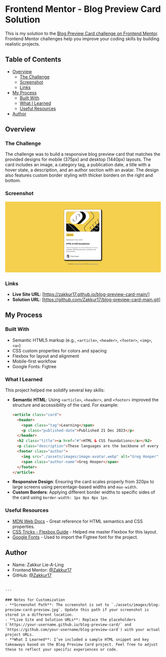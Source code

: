 # Frontend Mentor - Blog Preview Card Solution

This is my solution to the [Blog Preview Card challenge on Frontend Mentor](https://www.frontendmentor.io/challenges/blog-preview-card-ckPaj01IcS). Frontend Mentor challenges help you improve your coding skills by building realistic projects.

## Table of Contents

- [Overview](#overview)
  - [The Challenge](#the-challenge)
  - [Screenshot](#screenshot)
  - [Links](#links)
- [My Process](#my-process)
  - [Built With](#built-with)
  - [What I Learned](#what-i-learned)
  - [Useful Resources](#useful-resources)
- [Author](#author)

## Overview

### The Challenge

The challenge was to build a responsive blog preview card that matches the provided designs for mobile (375px) and desktop (1440px) layouts. The card includes an image, a category tag, a publication date, a title with a hover state, a description, and an author section with an avatar. The design also features custom border styling with thicker borders on the right and bottom.

### Screenshot

![Blog Preview Card Screenshot](./assets/images/blog-card-preview.jpg)

### Links

- **Live Site URL**: [https://zakkur17.github.io/blog-preview-card-main/]
- **Solution URL**: [https://github.com/Zakkur17/blog-preview-card-main.git]

## My Process

### Built With

- Semantic HTML5 markup (e.g., `<article>`, `<header>`, `<footer>`, `<img>`, `<a>`)
- CSS custom properties for colors and spacing
- Flexbox for layout and alignment
- Mobile-first workflow
- Google Fonts: Figtree

### What I Learned

This project helped me solidify several key skills:

- **Semantic HTML**: Using `<article>`, `<header>`, and `<footer>` improved the structure and accessibility of the card. For example:
  ```html
  <article class="card">
    <header>
      <span class="tag">Learning</span>
      <p class="published-date">Published 21 Dec 2023</p>
    </header>
    <h2 class="title"><a href="#">HTML & CSS foundations</a></h2>
    <p class="description">These languages are the backbone of every website, defining structure, content, and presentation.</p>
    <footer class="author">
      <img src="./assets/images/image-avatar.webp" alt="Greg Hooper" class="avatar">
      <span class="author-name">Greg Hooper</span>
    </footer>
  </article>
  ```
- **Responsive Design**: Ensuring the card scales properly from 320px to large screens using percentage-based widths and `max-width`.
- **Custom Borders**: Applying different border widths to specific sides of the card using `border-width: 1px 8px 8px 1px`.

### Useful Resources

- [MDN Web Docs](https://developer.mozilla.org/en-US/) - Great reference for HTML semantics and CSS properties.
- [CSS Tricks - Flexbox Guide](https://css-tricks.com/snippets/css/a-guide-to-flexbox/) - Helped me master Flexbox for this layout.
- [Google Fonts](https://fonts.google.com/) - Used to import the Figtree font for the project.

## Author

- Name: Zakkur Lie-A-Ling
- Frontend Mentor: [@Zakkur17](https://www.frontendmentor.io/profile/Zakkur17)
- GitHub: [@Zakkur17](https://github.com/Zakkur17)
```

---

### Notes for Customization
- **Screenshot Path**: The screenshot is set to `./assets/images/blog-preview-card-preview.jpg`. Update this path if your screenshot is stored in a different location.
- **Live Site and Solution URLs**: Replace the placeholders (`https://your-username.github.io/blog-preview-card/` and `https://github.com/your-username/blog-preview-card`) with your actual project URLs.
- **What I Learned**: I’ve included a sample HTML snippet and key takeaways based on the Blog Preview Card project. Feel free to adjust these to reflect your specific experiences or code.
